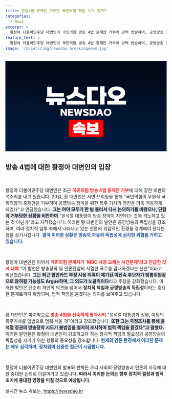 ```yaml
---
title: 방송4법 중재안 거부한 국민의힘 책임 누가 질까?
categories:
  - News
excerpt: >
  황정아 더불어민주당 대변인이 국민의힘 방송 4법 중재안 거부에 강력 반발하며, 공영방송 장악 폭주 기차를 멈추지 않겠다는 선언이라고 주장했다. 그는 윤석열 정권의 방송장악 시도를 강력히 비판하며, 법적 책임을 묻겠다고 경고했다.
feature_text: >
  황정아 더불어민주당 대변인이 국민의힘 방송 4법 중재안 거부에 강력 반발하며, 공영방송 장악 폭주 기차를 멈추지 않겠다는 선언이라고 주장했다. 그는 윤석열 정권의 방송장악 시도를 강력히 비판하며, 법적 책임을 묻겠다고 경고했다.
image: '/assets/img/newsdao_breakingnews.jpg'
---
```


<p><img src="/assets/img/newsdao_breakingnews.jpg" alt="koreaapp 속보" /></p>

<h2 data-ke-size="size26">방송 4법에 대한 황정아 대변인의 입장</h2>

<p data-ke-size="size16">&nbsp;</p>

<p>황정아 더불어민주당 대변인은 최근 <b><span style="color: #ee2323;">국민의힘 방송 4법 중재안 거부</span></b>에 대해 강한 비판의 목소리를 내고 있습니다. 20일, 황 대변인은 서면 브리핑을 통해 "국민의힘이 우원식 국회의장의 중재안을 거부하며 공영방송 장악을 위한 폭주 기차의 엔진을 더욱 가동하게 되었다"고 언급했습니다. <b><span style="background-color: #21538527;">그는 여야 모두가 한 발 물러서 다시 논의하기를 바랐으나, 단칼에 거부당한 상황을 비판하며</span></b> "윤석열 대통령이 방송 장악이 지연되는 것에 격노하고 있는 것 아닌가"라고 지적했습니다. 이러한 황 대변인의 발언은 공영방송의 독립성을 강조하며, 여러 정치적 암투 속에서 나타나고 있는 언론의 위압적인 환경을 경계해야 한다는 점을 상기시킵니다. <b><span style="color: #1a5490;">결국 이러한 상황은 방송의 자유와 독립성에 심각한 위협을 가하고 있습니다.</span></b> </p>

<p data-ke-size="size16">&nbsp;</p>

<p>황정아 대변인은 이어서 <b><span style="color: #ee2323;">국민의힘 관계자가 'MBC 사장 교체는 시간문제'라고 언급한 것에 대해</span></b> "이 발언은 방송장악 및 언론탄압의 저열한 폭주를 감내하겠다는 선언"이라고 비난했습니다. <b><span style="background-color: #21538527;">그는 최근 법인카드 부정 사용 의혹이 제기된 이진숙 후보자가 방통위원장으로 앉혀질 가능성도 Argue하며, 그 의도가 노골적이다</span></b>라고 주장을 강화했습니다. 이러한 발언은 단순히 개인의 의견을 넘어서 <b>정치적 책임과 공영방송의 독립성</b>이라는 중요한 문제로까지 확장되며, 법적 책임을 묻겠다는 의지를 보여주고 있습니다. </p>

<p data-ke-size="size16">&nbsp;</p>

<p>황 대변인은 마지막으로 <b><span style="color: #ee2323;">방송 4법을 신속하게 통과시켜</span></b> "윤석열 대통령과 정부, 여당의 폭주기차를 입법으로 멈춰 세울 것"이라고 강조했습니다. <b><span style="background-color: #21538527;">또한 그는 국정조사를 통해 윤석열 정권의 방송장악 시도가 불법임을 철저히 조사하여 법적 책임을 묻겠다"고 말했다.</span></b> 이러한 발언들은 황정아 대변인이 강조하고자 하는 정치적 책임의 필요성과 공영방송의 독립성을 지키기 위한 행동의 중요성을 강조합니다. <b><span style="color: #1a5490;">현재의 언론 환경에서 이러한 문제는 매우 심각하며, 정치권의 신중한 접근이 시급합니다.</span></b> </p>

<p data-ke-size="size16">&nbsp;</p> 

<p>황정아 더불어민주당 대변인의 발표와 반박은 우리 사회의 공영방송과 언론의 자유에 대한 중대한 논의로 이끌어가고 있습니다. <b>따라서 이러한 논의는 향후 정치적 결정과 법적 조치에 중대한 영향을 미칠 것으로 예상됩니다.</b> </p>
실시간 뉴스 속보는, <a href="https://newsdao.kr" rel="dofollow">https://newsdao.kr</a>


